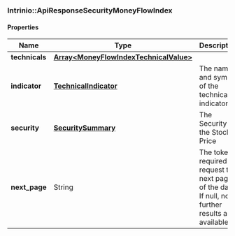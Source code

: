 

[//]: # (CLASS:Intrinio::ApiResponseSecurityMoneyFlowIndex)

[//]: # (KIND:object)

### Intrinio::ApiResponseSecurityMoneyFlowIndex

#### Properties

[//]: # (START_DEFINITION)

Name | Type | Description
------------ | ------------- | -------------
**technicals** | [**Array&lt;MoneyFlowIndexTechnicalValue&gt;**](MoneyFlowIndexTechnicalValue.md) |  &nbsp;
**indicator** | [**TechnicalIndicator**](TechnicalIndicator.md) | The name and symbol of the technical indicator &nbsp;
**security** | [**SecuritySummary**](SecuritySummary.md) | The Security of the Stock Price &nbsp;
**next_page** | String | The token required to request the next page of the data. If null, no further results are available. &nbsp;

[//]: # (END_DEFINITION)


[//]: # (CONTAINED_CLASS:Intrinio::MoneyFlowIndexTechnicalValue)


[//]: # (CONTAINED_CLASS:Intrinio::TechnicalIndicator)


[//]: # (CONTAINED_CLASS:Intrinio::SecuritySummary)



